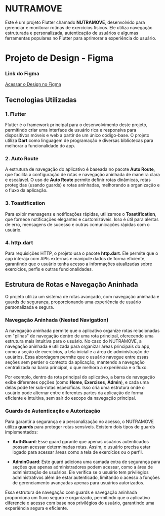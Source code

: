 # NUTRAMOVE 

Este é um projeto Flutter chamado **NUTRAMOVE**, desenvolvido para gerenciar e monitorar rotinas de exercícios físicos. Ele utiliza navegação estruturada e personalizada, autenticação de usuários e algumas ferramentas populares no Flutter para aprimorar a experiência do usuário.

# Projeto de Design - Figma

### Link do Figma
[Acessar o Design no Figma](https://www.figma.com/design/nr8V3CkAV8erHM7HsPDkUg/Untitled?node-id=22-412&node-type=frame&t=3Qt4TGS3C29B9j52-0)


## Tecnologias Utilizadas

### 1. Flutter
Flutter é o framework principal para o desenvolvimento deste projeto, permitindo criar uma interface de usuário rica e responsiva para dispositivos móveis e web a partir de um único código-base. O projeto utiliza **Dart** como linguagem de programação e diversas bibliotecas para melhorar a funcionalidade do app.

### 2. Auto Route
A estrutura de navegação do aplicativo é baseada no pacote **Auto Route**, que facilita a configuração de rotas e navegação aninhada de maneira clara e escalável. O uso de **Auto Route** permite definir rotas dinâmicas, rotas protegidas (usando guards) e rotas aninhadas, melhorando a organização e o fluxo da aplicação.

### 3. Toastification
Para exibir mensagens e notificações rápidas, utilizamos o **Toastification**, que fornece notificações elegantes e customizáveis. Isso é útil para alertas de erro, mensagens de sucesso e outras comunicações rápidas com o usuário.

### 4. http.dart
Para requisições HTTP, o projeto usa o pacote **http.dart**. Ele permite que o app interaja com APIs externas e manipule dados de forma eficiente, garantindo que o usuário tenha acesso a informações atualizadas sobre exercícios, perfis e outras funcionalidades.

## Estrutura de Rotas e Navegação Aninhada

O projeto utiliza um sistema de rotas avançado, com navegação aninhada e guards de segurança, proporcionando uma experiência de usuário personalizada e segura.

### Navegação Aninhada (Nested Navigation)

A navegação aninhada permite que o aplicativo organize rotas relacionadas em "pilhas" de navegação dentro de uma rota principal, oferecendo uma estrutura mais intuitiva para o usuário. No caso do NUTRAMOVE, a navegação aninhada é utilizada para organizar áreas principais do app, como a seção de exercícios, a tela inicial e a área de administração de usuários. Essa abordagem permite que o usuário navegue entre essas seções sem perder o contexto da aplicação, mantendo a navegação centralizada na barra principal, o que melhora a experiência e o fluxo.

Por exemplo, dentro da rota principal do aplicativo, a barra de navegação exibe diferentes opções (como **Home**, **Exercises**, **Admin**), e cada uma delas pode ter sub-rotas específicas. Isso cria uma estrutura onde o usuário pode alternar entre diferentes partes da aplicação de forma eficiente e intuitiva, sem sair do escopo da navegação principal.

### Guards de Autenticação e Autorização

Para garantir a segurança e a personalização no acesso, o NUTRAMOVE utiliza **guards** para proteger rotas sensíveis. Existem dois tipos de guards implementados:

- **AuthGuard**: Esse guard garante que apenas usuários autenticados possam acessar determinadas rotas. Assim, o usuário precisa estar logado para acessar áreas como a tela de exercícios ou o perfil.
  
- **AdminGuard**: Este guard adiciona uma camada extra de segurança para seções que apenas administradores podem acessar, como a área de administração de usuários. Ele verifica se o usuário tem privilégios administrativos além de estar autenticado, limitando o acesso a funções de gerenciamento avançadas apenas para usuários autorizados.

Essa estrutura de navegação com guards e navegação aninhada proporciona um fluxo seguro e organizado, permitindo que o aplicativo diferencie o acesso com base nos privilégios do usuário, garantindo uma experiência segura e eficiente.
